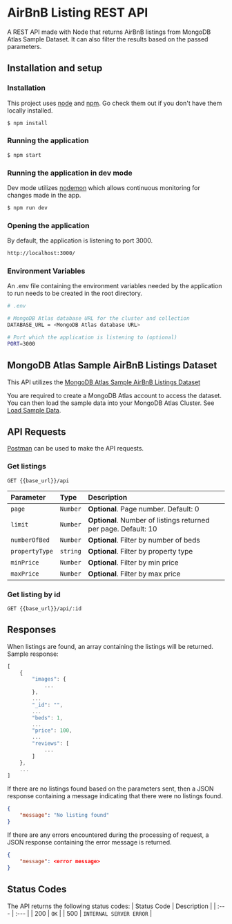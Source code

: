# AirBnB Listing REST API

A REST API made with Node that returns AirBnB listings from MongoDB Atlas Sample Dataset. It can also filter the results based on the passed parameters.

## Installation and setup

### Installation

This project uses [node](http://nodejs.org) and [npm](https://npmjs.com). Go check them out if you don't have them locally installed.

```sh
$ npm install
```

### Running the application

```sh
$ npm start
```

### Running the application in dev mode

Dev mode utilizes [nodemon](https://nodemon.io/) which allows continuous monitoring for changes made in the app.

```sh
$ npm run dev
```

### Opening the application

By default, the application is listening to port 3000.

```sh
http://localhost:3000/
```

### Environment Variables

An .env file containing the environment variables needed by the application to run needs to be created in the root directory.

```sh
# .env

# MongoDB Atlas database URL for the cluster and collection
DATABASE_URL = <MongoDB Atlas database URL>

# Port which the application is listening to (optional)
PORT=3000
```

## MongoDB Atlas Sample AirBnB Listings Dataset

This API utilizes the [MongoDB Atlas Sample AirBnB Listings Dataset](https://www.mongodb.com/docs/atlas/sample-data/sample-airbnb/)

You are required to create a MongoDB Atlas account to access the dataset. You can then load the sample data into your MongoDB Atlas Cluster. See [Load Sample Data](https://www.mongodb.com/docs/atlas/sample-data/#load-sample-data).

## API Requests

[Postman](https://www.postman.com/) can be used to make the API requests.

### Get listings

```http
GET {{base_url}}/api
```

| Parameter      | Type     | Description                                                     |
| :------------- | :------- | :-------------------------------------------------------------- |
| `page`         | `Number` | **Optional**. Page number. Default: 0                           |
| `limit`        | `Number` | **Optional**. Number of listings returned per page. Default: 10 |
| `numberOfBed`  | `Number` | **Optional**. Filter by number of beds                          |
| `propertyType` | `string` | **Optional**. Filter by property type                           |
| `minPrice`     | `Number` | **Optional**. Filter by min price                               |
| `maxPrice`     | `Number` | **Optional**. Filter by max price                               |

### Get listing by id

```http
GET {{base_url}}/api/:id
```

## Responses

When listings are found, an array containing the listings will be returned. Sample response:

```js
[
    {
        "images": {
            ...
        },
        ...
        "_id": "",
        ...
        "beds": 1,
        ...
        "price": 100,
        ...
        "reviews": [
            ...
        ]
    },
    ...
]
```

If there are no listings found based on the parameters sent, then a JSON response containing a message indicating that there were no listings found.

```json
{
    "message": "No listing found"
}
```

If there are any errors encountered during the processing of request, a JSON response containing the error message is returned.

```json
{
    "message": <error message>
}
```

## Status Codes

The API returns the following status codes:
| Status Code | Description |
| :--- | :--- |
| 200 | `OK` |
| 500 | `INTERNAL SERVER ERROR` |
